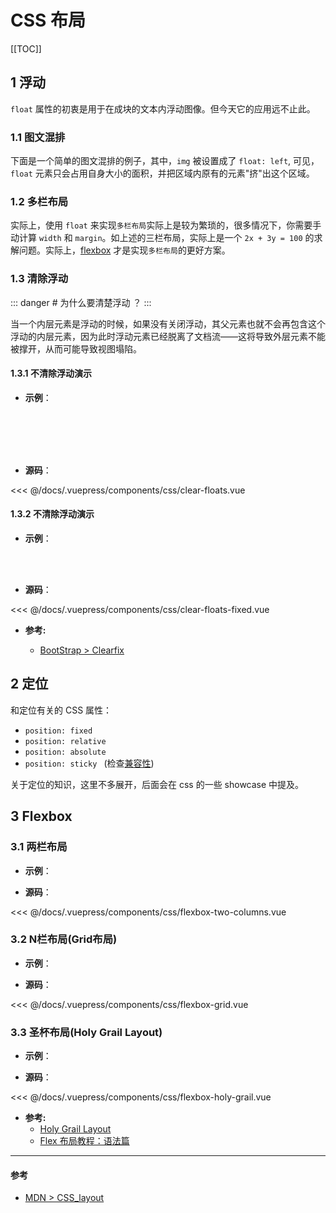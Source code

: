 # CSS 布局

[[TOC]]

## 1 浮动

`float` 属性的初衷是用于在成块的文本内浮动图像。但今天它的应用远不止此。

### 1.1 图文混排

下面是一个简单的图文混排的例子，其中，`img` 被设置成了 `float: left`, 可见，`float` 元素只会占用自身大小的面积，并把区域内原有的元素"挤"出这个区域。

<card shadow>
  <css-layout-float-1/>
</card>

### 1.2 多栏布局

<card>
  <css-layout-float-2/>
</card>

实际上，使用 `float` 来实现`多栏布局`实际上是较为繁琐的，很多情况下，你需要手动计算 `width` 和 `margin`。如上述的三栏布局，实际上是一个 `2x + 3y = 100` 的求解问题。实际上，[flexbox](#flexbox) 才是实现`多栏布局`的更好方案。

### 1.3 清除浮动

::: danger #
为什么要清楚浮动 ？
:::

当一个内层元素是浮动的时候，如果没有关闭浮动，其父元素也就不会再包含这个浮动的内层元素，因为此时浮动元素已经脱离了文档流——这将导致外层元素不能被撑开，从而可能导致视图塌陷。

#### 1.3.1 不清除浮动演示

  - **示例**：

  <css-clear-floats/>
  <br>
  <br>
  <br>
  <br>

  - **源码**：
  
  <foldable no-mask>
  
  <<< @/docs/.vuepress/components/css/clear-floats.vue

  </foldable>

#### 1.3.2 不清除浮动演示

  - **示例**：
  
  <css-clear-floats-fixed/>
  <br>
  <br>

  - **源码**：
  
  <foldable no-mask>
  
  <<< @/docs/.vuepress/components/css/clear-floats-fixed.vue

  </foldable>

  - **参考:**
  
    - [BootStrap > Clearfix](https://getbootstrap.com/docs/4.0/utilities/clearfix/)

## 2 定位

和定位有关的 CSS 属性：

- `position: fixed` 
- `position: relative` 
- `position: absolute` 
- `position: sticky ` (检查[兼容性](https://caniuse.com/#search=position%3A%20sticky))

关于定位的知识，这里不多展开，后面会在 css 的一些 showcase 中提及。

## 3 Flexbox

### 3.1 两栏布局

  - **示例**：

  <card>
    <css-flexbox-two-columns/>
  </card>

  - **源码**：
  
  <foldable no-mask>
  
  <<< @/docs/.vuepress/components/css/flexbox-two-columns.vue

  </foldable>

### 3.2 N栏布局(Grid布局)

  - **示例**：

  <card>
    <css-flexbox-grid/>
  </card>

  - **源码**：
  
  <foldable no-mask>
  
  <<< @/docs/.vuepress/components/css/flexbox-grid.vue

  </foldable>

### 3.3 圣杯布局(Holy Grail Layout)

  - **示例**：

  <card>
    <css-flexbox-holy-grail/>
  </card>

  - **源码**：
  
  <foldable no-mask>
  
  <<< @/docs/.vuepress/components/css/flexbox-holy-grail.vue

  </foldable>

  - **参考:**
    - [Holy Grail Layout](https://philipwalton.github.io/solved-by-flexbox/demos/holy-grail/)
    - [Flex 布局教程：语法篇](http://www.ruanyifeng.com/blog/2015/07/flex-grammar.html)

---

#### 参考

- [MDN > CSS_layout](https://developer.mozilla.org/en-US/docs/Learn/CSS/CSS_layout)
